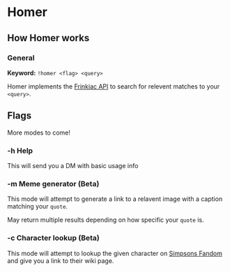 # Homer  

## How Homer works

### General

**Keyword:** ```!homer <flag> <query>```

Homer implements the [Frinkiac API](https://www.npmjs.com/package/frinkiac) to search for relevent matches to your ```<query>```.  

## Flags

More modes to come!

### -h Help

This will send you a DM with basic usage info

### -m Meme generator (Beta)

This mode will attempt to generate a link to a relavent image with a caption matching your ```quote```.  

May return multiple results depending on how specific your ```quote``` is.  

### -c Character lookup (Beta)

This mode will attempt to lookup the given character on [Simpsons Fandom](https://www.simpsons.fandom.com/wiki) and give you a link to their wiki page.
